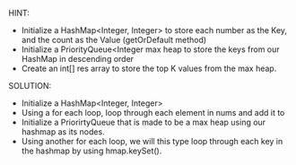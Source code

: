 
HINT:
- Initialize a HashMap<Integer, Integer> to store each number as the Key, and the count as the Value (getOrDefault method)
- Initialize a PriorityQueue<Integer max heap to store the keys from our HashMap in descending order
- Create an int[] res array to store the top K values from the max heap.




SOLUTION:
- Initialize a HashMap<Integer, Integer>
-  Using a for each loop, loop through each element in nums and add it to 
- Initialize a PriorirtyQueue<Integer> that is made to be a max heap using our hashmap as its nodes.
- Using another for each loop, we will this type loop through each key in the hashmap by using hmap.keySet().
 
